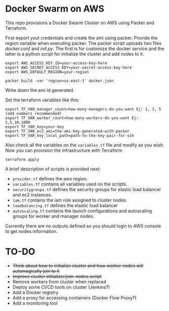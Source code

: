 # Docker Swarm on AWS
This repo provisions a Docker Swarm Cluster on AWS using Packer and Terraform.

First export yout credentials and create the ami using packer. Provide the region variable when executing packer. The packer script uploads two files *docker.conf* and *init.py*. The first is for customize the docker service and the latter is a python script for initialize the cluster and add nodes to it.

```
export AWS_ACCESS_KEY_ID=your-access-key-here
export AWS_SECRET_ACCESS_KEY=your-secret-access-key-here
export AWS_DEFAULT_REGION=your-region

packer build -var 'region=us-east-1' docker.json
```

Write down the ami id generated.

Set the terraform variables like this:

```
export TF_VAR_manager_count=how-many-managers-do-you-want Ej: 1, 3, 5 (odd numbers recommended)
export TF_VAR_worker_count=how-many-workers-do-you-want Ej: 1,5,10,1000
export TF_VAR_key=your-key
export TF_VAR_ec2_ami=the-ami-key-generated-with-packer
export TF_VAR_key_local_path=path-to-the-key-pair-for-ssh
```

Also check all the variables on the `variables.tf` file and modify as you wish. Now you can provision the infrastructure with Terraform

`terraform apply`

A brief description of scripts is provided next:

* `provider.tf` defines the aws region.
* `variables.tf` contains all variables used on the scripts.
* `securitygroups.tf` defines the security groups for elastic load balancer and ec2 instances.
* `iam.tf` contains the iam role assigned to cluster nodes.
* `loadbalancing.tf` defines the elastic load balancer
* `autoscaling.tf` contains the launch configurations and autoscaling groups for worker and manager nodes.

Currently there are no outputs defined so you should login to AWS console to get nodes information.

# TO-DO
* ~~Think about how to initialize cluster and how worker nodes will automagically join to it~~
* ~~Improve cluster initializer/join-nodes script~~
* Remove workers from cluster when replaced
* Deploy some CI/CD tools on cluster (Jenkins?)
* Add a Docker registry
* Add a proxy for accessing containers (Docker Flow Proxy?)
* Add a monitoring tool
